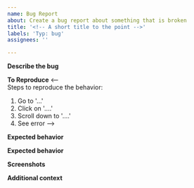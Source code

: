 ```yaml
---
name: Bug Report
about: Create a bug report about something that is broken
title: '<!-- A short title to the point -->'
labels: 'Typ: bug'
assignees: ''

---
```


**Describe the bug**
<!-- A clear and concise description of what the problem is. -->

**To Reproduce**
<--  
Steps to reproduce the behavior:
1. Go to '...'
2. Click on '....'
3. Scroll down to '....'
4. See error
-->  

**Expected behavior**
<!-- A clear and concise description of what you expected to happen. -->

**Expected behavior**
<!--What actually happsen -->

**Screenshots**
<!-- If applicable, add screenshots to help explain your problem. -->

**Additional context**
<!-- Add any other context about the problem here. -->
